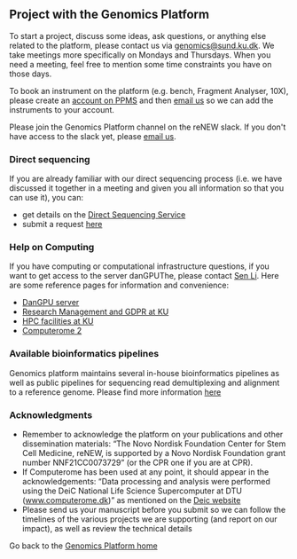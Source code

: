 ## Project with the Genomics Platform


To start a project, discuss some ideas, ask questions, or anything else related to the platform, please contact us via [genomics@sund.ku.dk](mailto:genomics@sund.ku.dk). We take meetings more specifically on Mondays and Thursdays. When you need a meeting, feel free to mention some time constraints you have on those days.

To book an instrument on the platform (e.g. bench, Fragment Analyser, 10X), please create an [account on PPMS](http://ppms.eu/ku/?Genomics) and then [email us](mailto:genomics@sund.ku.dk) so we can add the instruments to your account.

Please join the Genomics Platform channel on the reNEW slack. If you don't have access to the slack yet, please [email us](mailto:genomics@sund.ku.dk).

### Direct sequencing

If you are already familiar with our direct sequencing process (i.e. we have discussed it together in a meeting and given you all information so that you can use it), you can:

- get details on the [Direct Sequencing Service](/directsequencing/)
- submit a request [here](https://docs.google.com/forms/d/e/1FAIpQLSeSqTGVYCL0nbWNZZjvitcQ5drs0SUI86V3coCqVx7pSmD0FA/viewform)

### Help on Computing

If you have computing or computational infrastructure questions, if you want to get access to the server danGPUThe, please contact [Sen Li](mailto:sen.li@sund.ku.dk). Here are some reference pages for information and convenience: 

- [DanGPU server](https://sgn102.pages.ku.dk/a-not-long-tour-of-dangpu/)
- [Research Management and GDPR at KU](https://kunet.ku.dk/work-areas/research/data/Pages/default.aspx)
- [HPC facilities at KU](https://kunet.ku.dk/work-areas/research/data/data-collection-processing-analysis/high-performance-computing-facilities/Pages/default.aspx)
- [Computerome 2](https://kunet.ku.dk/work-areas/research/Research%20Infrastructure/research-it/computerome-2.0/Pages/default.aspx)

### Available bioinformatics pipelines

Genomics platform maintains several in-house bioinformatics pipelines as well as public pipelines for sequencing read demultiplexing and alignment to a reference genome. Please find more information [here](/pipelineoverview/)

### Acknowledgments

- Remember to acknowledge the platform on your publications and other dissemination materials: “The Novo Nordisk Foundation Center for Stem Cell Medicine, reNEW, is supported by a Novo Nordisk Foundation grant number NNF21CC0073729” (or the CPR one if you are at CPR). 
- If Computerome has been used at any point, it should appear in the acknowledgements: “Data processing and analysis were performed using the DeiC National Life Science Supercomputer at DTU (www.computerome.dk)” as mentioned on the [Deic website]( https://vidensportal.deic.dk/en/publications/acknowledgements)
- Please send us your manuscript before you submit so we can follow the timelines of the various projects we are supporting (and report on our impact), as well as review the technical details

Go back to the [Genomics Platform home](https://sundgenomics.github.io)

